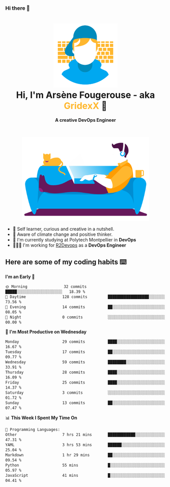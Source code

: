 ### Hi there 👋

<!--
**GridexX/gridexx** is a ✨ _special_ ✨ repository because its `README.md` (this file) appears on your GitHub profile.

Here are some ideas to get you started:

- 🔭 I’m currently working on ...
- 🌱 I’m currently learning ...
- 👯 I’m looking to collaborate on ...
- 🤔 I’m looking for help with ...
- 💬 Ask me about ...
- 📫 How to reach me: ...
- 😄 Pronouns: ...
- ⚡ Fun fact: ...
-->


<!-- Header -->
<h1 align="center">
  <img src="./images/user_profile.png" width="200">
  <br>
  Hi, I'm Arsène Fougerouse - aka <span style="color:#ffb72e">GridexX</span> 👋
</h1>


<p align="center">
  <b>A creative DevOps Engineer </b>
</p>
<br/>
<p align="center">
  <img src="./images/man_couch.png" width="400">
</p>

- 🎨 Self learner, curious and creative in a nutshell. 
- 🌱 Aware of climate change and positive thinker.
- 📕 I'm currently studying at Polytech Montpellier in **DevOps**
- 👨🏻‍💻 I'm working for [R2Devops](https://r2devops.io) as a **DevOps Engineer**


## Here are some of my coding habits ⌨️

<!-- Add a section about tech and Ops stack
  Like this one : https://github.com/Xanthus58#-tech-stack
-->
<!--START_SECTION:waka-->
**I'm an Early 🐤** 

```text
🌞 Morning                32 commits          █████░░░░░░░░░░░░░░░░░░░░   18.39 % 
🌆 Daytime                128 commits         ██████████████████░░░░░░░   73.56 % 
🌃 Evening                14 commits          ██░░░░░░░░░░░░░░░░░░░░░░░   08.05 % 
🌙 Night                  0 commits           ░░░░░░░░░░░░░░░░░░░░░░░░░   00.00 % 
```
📅 **I'm Most Productive on Wednesday** 

```text
Monday                   29 commits          ████░░░░░░░░░░░░░░░░░░░░░   16.67 % 
Tuesday                  17 commits          ██░░░░░░░░░░░░░░░░░░░░░░░   09.77 % 
Wednesday                59 commits          ████████░░░░░░░░░░░░░░░░░   33.91 % 
Thursday                 28 commits          ████░░░░░░░░░░░░░░░░░░░░░   16.09 % 
Friday                   25 commits          ████░░░░░░░░░░░░░░░░░░░░░   14.37 % 
Saturday                 3 commits           ░░░░░░░░░░░░░░░░░░░░░░░░░   01.72 % 
Sunday                   13 commits          ██░░░░░░░░░░░░░░░░░░░░░░░   07.47 % 
```


📊 **This Week I Spent My Time On** 

```text
💬 Programming Languages: 
Other                    7 hrs 21 mins       ████████████░░░░░░░░░░░░░   47.31 % 
YAML                     3 hrs 53 mins       ██████░░░░░░░░░░░░░░░░░░░   25.04 % 
Markdown                 1 hr 29 mins        ██░░░░░░░░░░░░░░░░░░░░░░░   09.54 % 
Python                   55 mins             █░░░░░░░░░░░░░░░░░░░░░░░░   05.97 % 
JavaScript               41 mins             █░░░░░░░░░░░░░░░░░░░░░░░░   04.41 % 
```


<!--END_SECTION:waka-->
